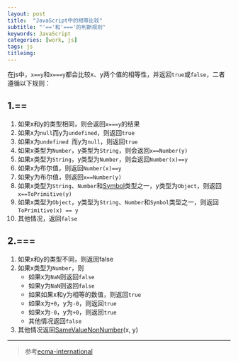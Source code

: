 ```yaml
---
layout: post
title:  "JavaScript中的相等比较"
subtitle: "'=='和'==='的判断规则"
keywords: JavaScript
categories: [work, js]
tags: js
titleimg: 
---
```


在js中，`x==y`和`x===y`都会比较x、y两个值的相等性，并返回`true`或`false`，二者遵循以下规则：

## 1.==

1. 如果x和y的类型相同，则会返回`x===y`的结果
2. 如果x为`null`而y为`undefined`，则返回`true`
3. 如果x为`undefined `而y为`null`，则返回`true`
4. 如果x类型为`Number`，y类型为`String`，则会返回`x==Number(y)`
5. 如果x类型为`String`，y类型为`Number`，则会返回`Number(x)==y`
6. 如果x为布尔值，则返回`Number(x)==y`
7. 如果y为布尔值，则返回`x==Number(y)`
8. 如果x类型为`String`、`Number`和[Symbol](https://www.ecma-international.org/ecma-262/#sec-ecmascript-language-types-symbol-type)类型之一，y类型为`Object`，则返回`x==ToPrimitive(y)`
9. 如果x类型为`Object`，y类型为`String`、`Number`和`Symbol`类型之一，则返回`ToPrimitive(x) == y`
10. 其他情况，返回`false`

## 2.===

1. 如果x和y的类型不同，则返回false
2. 如果x类型为`Number`，则
	- 如果x为`NaN`则返回`false`
	- 如果y为`NaN`则返回`false`
	- 如果如果x和y为相等的数值，则返回`true`
	- 如果x为`+0`，y为`-0`，则返回`true`
	- 如果x为`-0`，y为`+0`，则返回`true`
	- 其他情况返回`false`
3. 其他情况返回[SameValueNonNumber](https://www.ecma-international.org/ecma-262/#sec-samevaluenonnumber)(x, y)

---
> 参考[ecma-international](https://www.ecma-international.org/ecma-262/#sec-abstract-equality-comparison)
